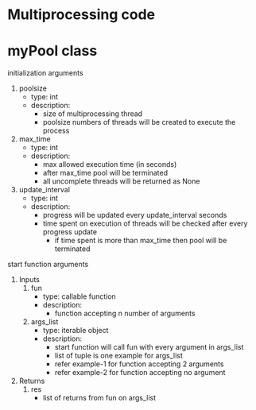 # Multiprocessing code

# myPool class


initialization arguments
1. poolsize
	- type: int
	- description:
		- size of multiprocessing thread
		- poolsize numbers of threads will be created to execute the process
2. max_time
	- type: int
	- description:
		- max allowed execution time (in seconds)
		- after max_time pool will be terminated
		- all uncomplete threads will be returned as None
3. update_interval
	- type: int
	- description:
		- progress will be updated every update_interval seconds
		- time spent on execution of threads will be checked after every progress update
			- if time spent is more than max_time then pool will be terminated



start function arguments
1. Inputs
	1. fun
		- type: callable function
		- description:
			- function accepting n number of arguments
	2. args_list
		- type: iterable object
		- description:
			- start function will call fun with every argument in args_list
			- list of tuple is one example for args_list
			- refer example-1 for function accepting 2 arguments
			- refer example-2 for function accepting no argument
2. Returns
	1. res
		- list of returns from fun on args_list
